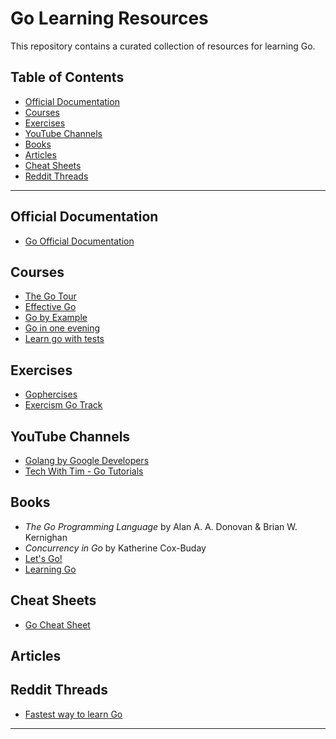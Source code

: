 # Go Learning Resources

This repository contains a curated collection of resources for learning Go. 

## Table of Contents

- [Official Documentation](#official-documentation)
- [Courses](#courses)
- [Exercises](#exercises)
- [YouTube Channels](#youtube-channels)
- [Books](#books)
- [Articles](#articles)
- [Cheat Sheets](#cheat-sheets)
- [Reddit Threads](#reddit-threads)

---

## Official Documentation

- [Go Official Documentation](https://golang.org/doc/)

## Courses

- [The Go Tour](https://tour.golang.org/)
- [Effective Go](https://go.dev/doc/effective_go)
- [Go by Example](https://gobyexample.com/)
- [Go in one evening](https://threedots.tech/go-in-one-evening/)
- [Learn go with tests](https://quii.gitbook.io/learn-go-with-tests/go-fundamentals/hello-world)
  
## Exercises

- [Gophercises](https://gophercises.com/)
- [Exercism Go Track](https://exercism.org/tracks/go)

## YouTube Channels

- [Golang by Google Developers](https://www.youtube.com/playlist?list=PLSak_q1UXfPrIiqSHDl5t5nEN69KxFIy-)
- [Tech With Tim - Go Tutorials](https://www.youtube.com/c/TechWithTim)

## Books

- *The Go Programming Language* by Alan A. A. Donovan & Brian W. Kernighan
- *Concurrency in Go* by Katherine Cox-Buday
- [Let's Go!](https://lets-go.alexedwards.net/)
- [Learning Go](https://www.amazon.ca/Learning-Go-Idiomatic-Real-World-Programming/dp/1492077216)

## Cheat Sheets

- [Go Cheat Sheet](https://devhints.io/go)

## Articles


## Reddit Threads
- [Fastest way to learn Go](https://www.reddit.com/r/golang/comments/1465pwq/fastest_way_to_learn_golang/)
---

